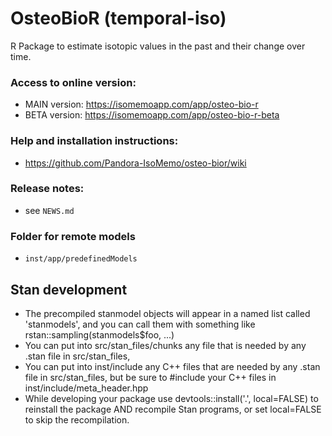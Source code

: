 # OsteoBioR (temporal-iso)

R Package to estimate isotopic values in the past and their change over time.

### Access to online version:
- MAIN version: https://isomemoapp.com/app/osteo-bio-r
- BETA version: https://isomemoapp.com/app/osteo-bio-r-beta

### Help and installation instructions:
- https://github.com/Pandora-IsoMemo/osteo-bior/wiki

### Release notes:
- see `NEWS.md`

### Folder for remote models
- `inst/app/predefinedModels`

## Stan development 
* The precompiled stanmodel objects will appear in a named list called 'stanmodels', 
and you can call them with something like rstan::sampling(stanmodels$foo, ...)
* You can put into src/stan_files/chunks any file that is needed by any .stan file in src/stan_files, 
* You can put into inst/include any C++ files that are needed by any .stan file in src/stan_files, 
but be sure to #include your C++ files in inst/include/meta_header.hpp
* While developing your package use devtools::install('.', local=FALSE) 
to reinstall the package AND recompile Stan programs, or set local=FALSE to skip the recompilation.
